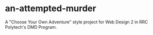 # an-attempted-murder
A "Choose Your Own Adventure" style project for Web Design 2 in RRC Polytech's DMD Program. 
